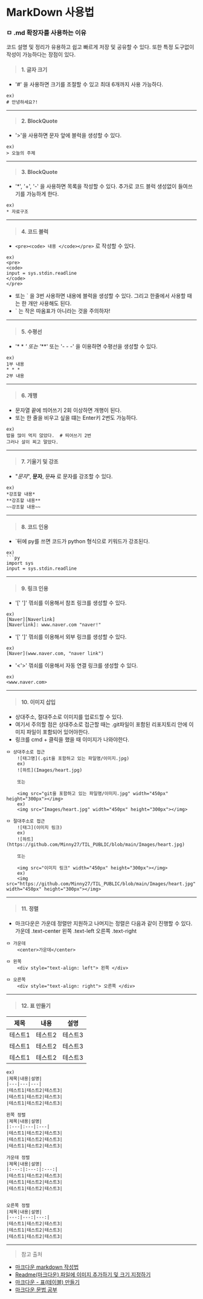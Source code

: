 # MarkDown 사용법
### ㅁ .md 확장자를 사용하는 이유
코드 설명 및 정리가 유용하고 쉽고 빠르게 저장 및 공유할 수 있다. 또한 특정 도구없이 작성이 가능하다는 장점이 있다.

> #### 1. 글자 크기
* '#' 을 사용하면 크기를 조절할 수 있고 최대 6개까지 사용 가능하다.
```
ex)
# 안녕하세요?! 
```

***

> #### 2. BlockQuote
* '>'을 사용하면 문자 앞에 블럭을 생성할 수 있다.  
```
ex)
> 오늘의 주제
```

***


> #### 3. BlockQuote
* '*', '+', '-' 을 사용하면 목록을 작성할 수 있다. 추가로 코드 블럭 생성없이 들여쓰기를 가능하게 한다.  
```
ex)
* 자료구조 
```

***


> #### 4. 코드 블럭
* ```<pre><code> 내용 </code></pre>``` 로 작성할 수 있다.  
```
ex)
<pre>
<code>
input = sys.stdin.readline
</code>
</pre>
```
* 또는 ` 을 3번 사용하면 내용에 블럭을 생성할 수 있다. 그리고 한줄에서 사용할 때는 한 개만 사용해도 된다.
* ` 는 작은 따옴표가 아니라는 것을 주의하자!

***


> #### 5. 수평선
* '* * *' 또는 '***' 또는 '- - -' 을 이용하면 수평선을 생성할 수 있다.  
```
ex)
1부 내용
* * *
2부 내용
```

***


> #### 6. 개행
* 문자열 끝에 띄어쓰기 2회 이상하면 개행이 된다.
* 또는 한 줄을 비우고 싶을 떄는 Enter키 2번도 가능하다.
```
ex)
밥을 많이 먹지 않았다.  # 띄어쓰기 2번
그러나 살이 찌고 말았다.
```

***


> #### 7. 기울기 및 강조
* "*문자*", **문자**, ~~문자~~ 로 문자를 강조할 수 있다.  
```
ex)
*강조할 내용*
**강조할 내용**
~~강조할 내용~~
```

***


> #### 8. 코드 인용
* `뒤에 py를 쓰면 코드가 python 형식으로 키워드가 강조된다.  
```
ex)
```py
import sys
input = sys.stdin.readline
```

***


> #### 9. 링크 인용
* '[' ']' 꺾쇠를 이용해서 참조 링크를 생성할 수 있다.  
```
ex)
[Naver][Naverlink]
[Naverlink]: www.naver.com "naver!"
```

* '[' ']' 꺾쇠를 이용해서 외부 링크를 생성할 수 있다.  
```
ex)
[Naver](www.naver.com, "naver link")
```

* '<'>' 꺾쇠를 이용해서 자동 연결 링크를 생성할 수 있다.  
```
ex)
<www.naver.com>
```

***

> #### 10. 이미지 삽입
* 상대주소, 절대주소로 이미지를 업로드할 수 있다.
* 여기서 주의할 점은 상대주소로 접근할 때는 .git파일이 포함된 리포지토리 안에 이미지 파일이 포함되어 있어야한다.
* 링크를 cmd + 클릭을 했을 때 이미지가 나와야한다.
```
ㅁ 상대주소로 접근
    ![태그명](.git을 포함하고 있는 파일명/이미지.jpg)
    ex)
    ![하트](Images/heart.jpg)

    또는

    <img src="git을 포함하고 있는 파일명/이미지.jpg" width="450px" height="300px"></img>
    ex)
    <img src="Images/heart.jpg" width="450px" height="300px"></img>

ㅁ 절대주소로 접근
    ![태그](이미지 링크)
    ex)
    ![하트](https://github.com/Minny27/TIL_PUBLIC/blob/main/Images/heart.jpg)

    또는

    <img src="이미지 링크" width="450px" height="300px"></img>
    ex)
    <img src="https://github.com/Minny27/TIL_PUBLIC/blob/main/Images/heart.jpg" width="450px" height="300px"></img>
```

***

> #### 11. 정렬
* 마크다운은 가운데 정렬만 지원하고 나머지는 정렬은 다음과 같이 진행할 수 있다.
가운데 .text-center
왼쪽 .text-left
오른쪽 .text-right


```
ㅁ 가운데
    <center>가운데</center>  

ㅁ 왼쪽
    <div style="text-align: left"> 왼쪽 </div>
    
ㅁ 오른쪽
    <div style="text-align: right"> 오른쪽 </div>
```

***

> #### 12. 표 만들기

|제목|내용|설명|
|---|---|---|
|테스트1|테스트2|테스트3|
|테스트1|테스트2|테스트3|
|테스트1|테스트2|테스트3|

```
ex)
|제목|내용|설명|
|---|---|---|
|테스트1|테스트2|테스트3|
|테스트1|테스트2|테스트3|
|테스트1|테스트2|테스트3|

왼쪽 정렬
|제목|내용|설명|
|:---|:---|:---|
|테스트1|테스트2|테스트3|
|테스트1|테스트2|테스트3|
|테스트1|테스트2|테스트3|

가운데 정렬
|제목|내용|설명|
|:---:|:---:|:---:|
|테스트1|테스트2|테스트3|
|테스트1|테스트2|테스트3|
|테스트1|테스트2|테스트3|


오른쪽 정렬
|제목|내용|설명|
|---:|---:|---:|
|테스트1|테스트2|테스트3|
|테스트1|테스트2|테스트3|
|테스트1|테스트2|테스트3|
```

***

> 참고 출처
- [마크다운 markdown 작성법](https://gist.github.com/ihoneymon/652be052a0727ad59601)
- [Readme(마크다운) 파일에 이미지 추가하기 및 크기 지정하기](https://cryptosalamander.tistory.com/110)
- [마크다운 - 표(테이블) 만들기](https://inasie.github.io/it%EC%9D%BC%EB%B0%98/%EB%A7%88%ED%81%AC%EB%8B%A4%EC%9A%B4-%ED%91%9C-%EB%A7%8C%EB%93%A4%EA%B8%B0/)
- [마크다운 문법 공부](https://cizz3007.github.io/%EB%A7%88%ED%81%AC%EB%8B%A4%EC%9A%B4/%EB%AC%B8%EB%B2%95/markdown/2018/04/08/markdown/)